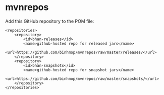 # mvnrepos
Add this GitHub repository to the POM file:

    <repositories>
        <repository>
            <id>bhan-releases</id>
        	<name>github-hosted repo for released jars</name>
        	<url>https://github.com/binhmop/mvnrepos/raw/master/releases/</url>
        </repository>
        <repository>
            <id>bhan-snapshots</id>
        	<name>github-hosted repo for snapshot jars</name>
        	<url>https://github.com/binhmop/mvnrepos/raw/master/snapshots/</url>
        </repository>
    </repositories>
